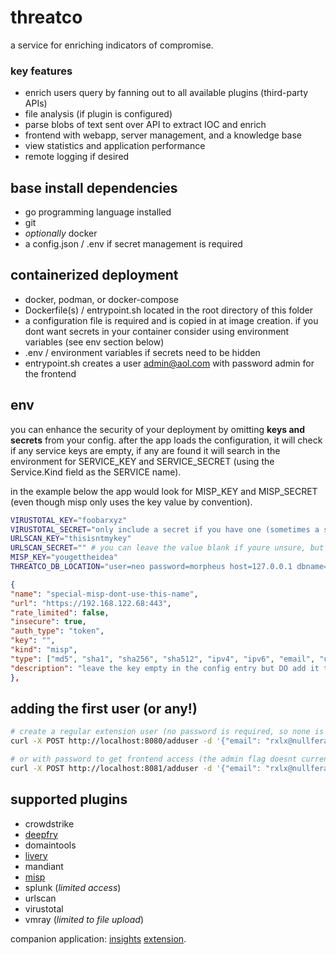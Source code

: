 # threatco
a service for enriching indicators of compromise.

### key features
- enrich users query by fanning out to all available plugins (third-party APIs)
- file analysis (if plugin is configured)
- parse blobs of text sent over API to extract IOC and enrich
- frontend with webapp, server management, and a knowledge base
- view statistics and application performance
- remote logging if desired

## base install dependencies
- go programming language installed
- git
- *optionally* docker
- a config.json / .env if secret management is required

## containerized deployment
- docker, podman, or docker-compose
- Dockerfile(s) / entrypoint.sh located in the root directory of this folder
- a configuration file is required and is copied in at image creation. if you dont want secrets in your container consider using environment variables (see env section below)
- .env / environment variables if secrets need to be hidden
- entrypoint.sh creates a user admin@aol.com with password admin for the frontend

## env
you can enhance the security of your deployment by omitting **keys and secrets** from your config. after the app loads the configuration, it will check if any service keys are empty, if any are found it will search in the environment for SERVICE_KEY and SERVICE_SECRET (using the Service.Kind field as the SERVICE name).

in the example below the app would look for MISP_KEY and MISP_SECRET (even though misp only uses the key value by convention).

```bash
VIRUSTOTAL_KEY="foobarxyz"
VIRUSTOTAL_SECRET="only include a secret if you have one (sometimes a secret is a username)"
URLSCAN_KEY="thisisntmykey"
URLSCAN_SECRET="" # you can leave the value blank if youre unsure, but it can also be omitted .
MISP_KEY="yougettheidea"
THREATCO_DB_LOCATION="user=neo password=morpheus host=127.0.0.1 dbname=threatco"
```

```json
{       
"name": "special-misp-dont-use-this-name",
"url": "https://192.168.122.68:443",
"rate_limited": false,
"insecure": true,
"auth_type": "token",
"key": "",
"kind": "misp",
"type": ["md5", "sha1", "sha256", "sha512", "ipv4", "ipv6", "email", "url", "domain", "filepath", "filename"],
"description": "leave the key empty in the config entry but DO add it to your ENV!"
},
 ```

## adding the first user (or any!)
```bash
# create a regular extension user (no password is required, so none is set)
curl -X POST http://localhost:8080/adduser -d '{"email": "rxlx@nullferatu.com", "admin": false}'

# or with password to get frontend access (the admin flag doesnt currently do anything)
curl -X POST http://localhost:8081/adduser -d '{"email": "rxlx@nullferatu.com", "admin": true, "password": "beepbo0p"}'
```

## supported plugins
- crowdstrike
- [deepfry](https://github.com/rexlx/deepfry)
- domaintools
- [livery](https://github.com/rexlx/livery)
- mandiant
- [misp](https://github.com/MISP/MISP)
- splunk (*limited access*)
- urlscan
- virustotal
- vmray (*limited to file upload*)

companion application: [insights](https://github.com/rexlx/insights) [extension](https://chromewebstore.google.com/detail/insights/ahjeboeknahakdlhjilhhjlddijbcooi).




